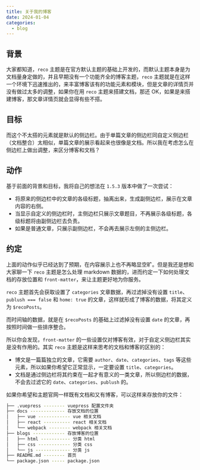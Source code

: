 ```yaml
---
title: 关于我的博客
date: 2024-01-04
categories:
  - blog
---
```


## 背景

大家都知道，`reco` 主题是在官方默认主题的基础上开发的，而默认主题本身是为文档量身定做的，并且早期没有一个功能齐全的博客主题，`reco` 主题就是在这样一个环境下迅速推出的，来丰富博客该有的功能元素和模块，但是文章的详情页并没有做过太多的调整，如果你在用 `reco` 主题来搭建文档，那还 OK，如果是来搭建博客，那文章详情页就会显得有些不搭。

## 目标

而这个不太搭的元素就是默认的侧边栏。由于单篇文章的侧边栏同自定义侧边栏（文档整合）太相似，单篇文章的展示看起来也很像是文档。所以我在考虑怎么在侧边栏上做出调整，来区分博客和文档？

## 动作

基于前面的背景和目标，我将自己的想法在 `1.5.3` 版本中做了一次尝试：

- 将原来的侧边栏中的文章的各级标题，抽离出来，生成副侧边栏，展示在文章内容的右侧。
- 当显示自定义的侧边栏时，主侧边栏只展示文章题目，不再展示各级标题，各级标题将由副侧边栏去负责。
- 如果是普通文章，只展示副侧边栏，不会再去展示左侧的主侧边栏。

## 约定

上面的动作似乎已经达到了预期，在内容展示上也不再略显空旷。但是我还是想和大家聊一下 `reco` 主题是怎么处理 markdown 数据的，进而约定一下如何处理文档的存放位置和 `front-matter`，来让主题更好地为你服务。

`reco` 主题首先会获取设置了 `categories` 文章数据，再过滤掉没有设置 `title`、`publush === false` 和 `home: true` 的文章，这样就形成了博客的数据，将其定义为 `$recoPosts`。

而时间轴的数据，就是在 `$recoPosts` 的基础上过滤掉没有设置 `date` 的文章，再按照时间做一些排序整合。

所以你会发现，`front-matter` 的一些设置仅对博客有效，对于自定义侧边栏其实是没有作用的。其实 `reco` 主题是这样来思考的文档和博客的区别的：

- 博文是一篇篇独立的文章，它需要 `author`、`date`、`categories`、`tags` 等这些元素，所以如果你希望它正常显示，一定要设置 `title`、`categories`。
- 文档是通过侧边栏将其约束在一起才有意义的一类文章，所以侧边栏的数据，不会去过滤它的 `date`、`categories`、`publush` 的。

如果你希望和主题官网一样既有文档和又有博客，可以这样来存放你的文件：

```bash
├── .vuepress -------- vuepress 配置文件夹
├── docs ------------- 存放文档的位置
│   ├── vue ------------ vue 相关文档
│   ├── react ---------- react 相关文档
│   └── webpack -------- webpack 相关文档
├── blogs ------------ 存放博客的位置
│   ├── html ----------- 分类 html
│   ├── css ------------ 分类 css
│   └── js ------------- 分类 js
├── README.md -------- 首页
└── package.json ----- package.json
```

